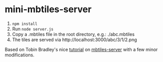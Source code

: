 mini-mbtiles-server
===================

1. `npm install`
2. Run `node server.js`
3. Copy a .mbtiles file in the root directory, e.g.: ./abc.mbtiles
3. The tiles are served via http://localhost:3000/abc/3/1/2.png

Based on Tobin Bradley's nice [tutorial](https://www.youtube.com/watch?v=CwAQSKsSQhI) on [mbtiles-server](https://github.com/tobinbradley/mbtiles-server) with a few minor modifications.